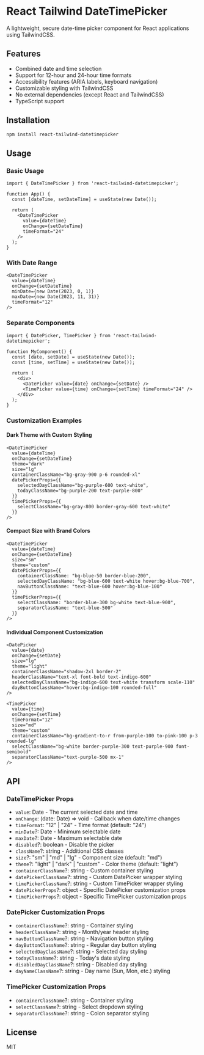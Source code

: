 # React Tailwind DateTimePicker

A lightweight, secure date-time picker component for React applications using TailwindCSS.

## Features

- Combined date and time selection
- Support for 12-hour and 24-hour time formats
- Accessibility features (ARIA labels, keyboard navigation)
- Customizable styling with TailwindCSS
- No external dependencies (except React and TailwindCSS)
- TypeScript support

## Installation

```bash
npm install react-tailwind-datetimepicker
```

## Usage

### Basic Usage

```tsx
import { DateTimePicker } from 'react-tailwind-datetimepicker';

function App() {
  const [dateTime, setDateTime] = useState(new Date());

  return (
    <DateTimePicker
      value={dateTime}
      onChange={setDateTime}
      timeFormat="24"
    />
  );
}
```

### With Date Range

```tsx
<DateTimePicker
  value={dateTime}
  onChange={setDateTime}
  minDate={new Date(2023, 0, 1)}
  maxDate={new Date(2023, 11, 31)}
  timeFormat="12"
/>
```

### Separate Components

```tsx
import { DatePicker, TimePicker } from 'react-tailwind-datetimepicker';

function MyComponent() {
  const [date, setDate] = useState(new Date());
  const [time, setTime] = useState(new Date());

  return (
    <div>
      <DatePicker value={date} onChange={setDate} />
      <TimePicker value={time} onChange={setTime} timeFormat="24" />
    </div>
  );
}
```

### Customization Examples

#### Dark Theme with Custom Styling

```tsx
<DateTimePicker
  value={dateTime}
  onChange={setDateTime}
  theme="dark"
  size="lg"
  containerClassName="bg-gray-900 p-6 rounded-xl"
  datePickerProps={{
    selectedDayClassName="bg-purple-600 text-white",
    todayClassName="bg-purple-200 text-purple-800"
  }}
  timePickerProps={{
    selectClassName="bg-gray-800 border-gray-600 text-white"
  }}
/>
```

#### Compact Size with Brand Colors

```tsx
<DateTimePicker
  value={dateTime}
  onChange={setDateTime}
  size="sm"
  theme="custom"
  datePickerProps={{
    containerClassName: "bg-blue-50 border-blue-200",
    selectedDayClassName: "bg-blue-600 text-white hover:bg-blue-700",
    navButtonClassName: "text-blue-600 hover:bg-blue-100"
  }}
  timePickerProps={{
    selectClassName: "border-blue-300 bg-white text-blue-900",
    separatorClassName: "text-blue-500"
  }}
/>
```

#### Individual Component Customization

```tsx
<DatePicker
  value={date}
  onChange={setDate}
  size="lg"
  theme="light"
  containerClassName="shadow-2xl border-2"
  headerClassName="text-xl font-bold text-indigo-600"
  selectedDayClassName="bg-indigo-600 text-white transform scale-110"
  dayButtonClassName="hover:bg-indigo-100 rounded-full"
/>

<TimePicker
  value={time}
  onChange={setTime}
  timeFormat="12"
  size="md"
  theme="custom"
  containerClassName="bg-gradient-to-r from-purple-100 to-pink-100 p-3 rounded-lg"
  selectClassName="bg-white border-purple-300 text-purple-900 font-semibold"
  separatorClassName="text-purple-500 mx-1"
/>
```

## API

### DateTimePicker Props

- `value`: Date - The current selected date and time
- `onChange`: (date: Date) => void - Callback when date/time changes
- `timeFormat`: "12" | "24" - Time format (default: "24")
- `minDate`?: Date - Minimum selectable date
- `maxDate`?: Date - Maximum selectable date
- `disabled`?: boolean - Disable the picker
- `className`?: string - Additional CSS classes
- `size`?: "sm" | "md" | "lg" - Component size (default: "md")
- `theme`?: "light" | "dark" | "custom" - Color theme (default: "light")
- `containerClassName`?: string - Custom container styling
- `datePickerClassName`?: string - Custom DatePicker wrapper styling
- `timePickerClassName`?: string - Custom TimePicker wrapper styling
- `datePickerProps`?: object - Specific DatePicker customization props
- `timePickerProps`?: object - Specific TimePicker customization props

### DatePicker Customization Props

- `containerClassName`?: string - Container styling
- `headerClassName`?: string - Month/year header styling
- `navButtonClassName`?: string - Navigation button styling
- `dayButtonClassName`?: string - Regular day button styling
- `selectedDayClassName`?: string - Selected day styling
- `todayClassName`?: string - Today's date styling
- `disabledDayClassName`?: string - Disabled day styling
- `dayNameClassName`?: string - Day name (Sun, Mon, etc.) styling

### TimePicker Customization Props

- `containerClassName`?: string - Container styling
- `selectClassName`?: string - Select dropdown styling
- `separatorClassName`?: string - Colon separator styling

## License

MIT